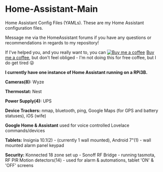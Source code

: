 # Home-Assistant-Main
Home Assistant Config Files (YAMLs). These are my Home Assistant configuration files.

Message me via the HomeAssistant forums if you have any questions or recommendations in regards to my repository! 

If I've helped you, and you really want to, you can <link href="https://fonts.googleapis.com/css?family=Cookie" rel="stylesheet"><a class="bmc-button" target="_blank" href="https://www.buymeacoffee.com/9lTxIVgZ3"><img src="https://www.buymeacoffee.com/assets/img/BMC-btn-logo.svg" alt="Buy me a coffee"><span style="margin-left:5px">Buy me a coffee</span></a>, but don't feel obliged - I'm not doing this for free coffee, but I do get tired :stuck_out_tongue_winking_eye: 

**I currently have one instance of Home Assistant running on a RPi3B.**

**Cameras(8):**
Wyze

**Thermostat:**
Nest

**Power Supply(4):**
UPS

**Device Trackers:**
nmap,
bluetooth,
ping,
Google Maps (for GPS and battery statuses),
iOS (wife)

**Google Home & Assistant**
used for voice controlled Lovelace commands/devices

**Tablets:**
Insignia 10.1(2) - (currently 1 wall mounted),
Android 7"(1) - wall mounted alarm panel keypad

**Security:**
Konnected 18 zone set up - 
Sonoff RF Bridge - running tasmota,
RF PIR Motion detectors(14) - used for alarm & automations, tablet 'ON' & 'OFF' screens
